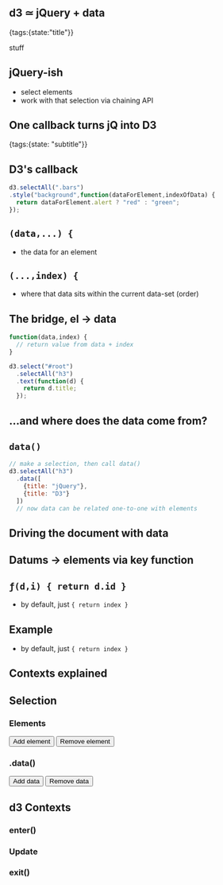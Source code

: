 ## d3 ≃ jQuery + data
{tags:{state:"title"}}

stuff

## jQuery-ish

- select elements
- work with that selection via chaining API

<section>
<script type=code-example-alongside>
  <div id=familiar>
    <h3>Hi</h3>
    <a>jQuery</a>
    <a>MDN docs</a>
  </div>
</script>
<div class=little-console></div>
<script type=cheat>
  d3.selectAll("#familiar a").attr("href","http://google.com");
</script>
</section>

## One callback turns jQ into D3
{tags:{state: "subtitle"}}


## D3's callback

```javascript
d3.selectAll(".bars")
.style("background",function(dataForElement,indexOfData) {
  return dataForElement.alert ? "red" : "green";
});
```
## `(data,...) {`

- the data for an element

## `(...,index) {`

- where that data sits within the current data-set (order)

## The bridge, el -> data

```javascript
function(data,index) {
  // return value from data + index
}
```

```javascript
d3.select("#root")
  .selectAll("h3")
  .text(function(d) {
    return d.title;
  });
```
## ...and where does the data come from?

## `data()`

```javascript
// make a selection, then call data()
d3.selectAll("h3")
  .data([
    {title: "jQuery"},
    {title: "D3"}
  ])
  // now data can be related one-to-one with elements
```

## Driving the document with data

<script type=code-example-alongside>
  <h3 class=drive-me></h3>
  <h3 class=drive-me></h3>
</script>
<div class=little-console></div>

<script type=cheat>
  d3.selectAll(".drive-me").data([{title:"hi"},{title:"jquery"}]).text(function(d) { return d.title })
</script>

## Datums -> elements via key function

## `ƒ(d,i) { return d.id }`

- by default, just `{ return index }`

## Example

- by default, just `{ return index }`


## Contexts explained

<div class=contexts-explained>

  <div class=situation>
    <h2>Selection</h2>
    <h3>Elements</h3>
    <div class='elements track'></div>
    <button class=addEl>Add element</button>
    <button class=delEl>Remove element</button>
    <h3 class=code>.data()</h3>
    <div class='data track'></div>
    <button class=addData>Add data</button>
    <button class=delData>Remove data</button>
  </div>

  <div class=contexts>
    <h2>d3 Contexts</h2>
    <div>
      <h3 class=code>enter()</h3>
      <div class='enter track'></div>
    </div>
    <div>
      <h3>Update</h3>
      <div class='update track'></div>
    </div>
    <div>
      <h3 class=code>exit()</h3>
      <div class='exit track'></div>
    </div>
  </div>

</div>




